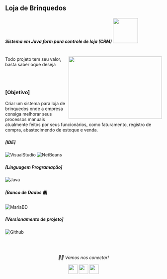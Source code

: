 ### <h2>Loja de Brinquedos
  <h5>Sistema em Java form para controle de loja (CRM)  <img src="https://miro.medium.com/max/640/1*lhOax3cZATGZwEhG0uTYRA.gif" width="80"> 
</em></p></h5>
  
  </br>
  


<img align="right" src="https://pa1.narvii.com/7248/3646ba9bc43fd133cbbb7f243f64a27f5d8d873dr1-480-201_hq.gif" width="300" height="200"/>
Todo projeto tem seu valor, basta saber oque deseja

</br></br>

### [Objetivo] </br>
Criar um sistema para loja de brinquedos onde a empresa consiga melhorar seus processos manuais atualmente feitos por seus funcionários, como faturamento, registro de compra, abastecimendo de estoque e venda.


### <h5> [IDE]</h5>
![VisualStudio](https://img.shields.io/badge/Visual_Studio_2019-000000?style=for-the-badge&logo=visual%20studio&logoColor=purple)
![NetBeans](https://img.shields.io/badge/Apache%20NetBeans%20IDE-000000.svg?&style=for-the-badge&logo=Apache%20NetBeans%20IDE&logoColor=important)


### <h5> [Linguagem Programação]</h5>
![Java](https://img.shields.io/badge/-Java-000000?style=for-the-badge&logo=Java&logoColor=007396)


### <h5> [Banco de Dados 🛢]</h5>
![MariaBD](https://img.shields.io/badge/MariaDB-000000?style=for-the-badge&logo=mariadb&logoColor=white)


### <h5> [Versionamento de projeto] </h5>
![Github](http://img.shields.io/badge/-Github-000000?style=for-the-badge&logo=Github&logoColor=green)
</br></br></br></br>


<p align="center">
  <i>🤝🏻 Vamos nos conectar!</i>

  <p align="center">
    <a href="https://www.linkedin.com/in/gusta-nascimento/" alt="Linkedin"><img src="https://github.com/nitish-awasthi/nitish-awasthi/blob/master/174857.png" height="30" width="30"></a>
    <a href="https://www.instagram.com/gusta.nascimento/" alt="Instagram"><img src="https://github.com/nitish-awasthi/nitish-awasthi/blob/master/instagram-logo-png-transparent-background-hd-3.png" height="30" width="30"></a>
    <a href="mailto:caous.g@gmail.com" alt="E-mail"><img src="https://github.com/nitish-awasthi/nitish-awasthi/blob/master/gmail-512.webp" height="30" width="30"></a>   
  </p>


